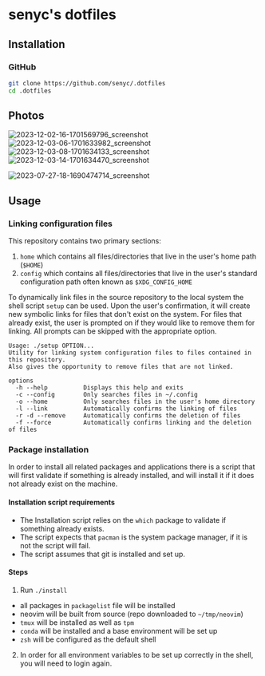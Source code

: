 # senyc's dotfiles

## Installation 

### GitHub

```bash
git clone https://github.com/senyc/.dotfiles
cd .dotfiles
```

## Photos
![2023-12-02-16-1701569796_screenshot](https://github.com/senyc/.dotfiles/assets/95313103/2bed2672-3e54-4d44-827c-851ac91bd57f)
![2023-12-03-06-1701633982_screenshot](https://github.com/senyc/.dotfiles/assets/95313103/8a6e3c46-1690-495d-84ec-05aaac5b5e42)
![2023-12-03-08-1701634133_screenshot](https://github.com/senyc/.dotfiles/assets/95313103/8ed9e3d1-c08a-490a-bc39-f9b151d6938e)
![2023-12-03-14-1701634470_screenshot](https://github.com/senyc/.dotfiles/assets/95313103/9e6cb35d-c1c9-48de-92cc-98258716a342)

![2023-07-27-18-1690474714_screenshot](https://github.com/senyc/.dotfiles/assets/95313103/f3cdcc4f-0ac1-45c6-806f-ef3aa6ab6af9)

## Usage 

### Linking configuration files

This repository contains two primary sections:
  1. `home` which contains all files/directories that live in the user's home path (`$HOME`)
  2. `config` which contains all files/directories that live in the user's standard configuration path often known as `$XDG_CONFIG_HOME`

To dynamically link files in the source repository to the local system the shell script `setup` can be used. Upon the user's confirmation, it will create new symbolic links for files that don't exist on the system. For files that already exist, the user is prompted on if they would like to remove them for linking. All prompts can be skipped with the appropriate option.

```
Usage: ./setup OPTION...
Utility for linking system configuration files to files contained in this repository.
Also gives the opportunity to remove files that are not linked.

options
  -h --help          Displays this help and exits
  -c --config        Only searches files in ~/.config
  -o --home          Only searches files in the user's home directory
  -l --link          Automatically confirms the linking of files
  -r -d --remove     Automatically confirms the deletion of files
  -f --force         Automatically confirms linking and the deletion of files
```

### Package installation

In order to install all related packages and applications there is a script that will first validate if something is already installed, and will install it if it does not already exist on the machine.

#### Installation script requirements

- The Installation script relies on the `which` package to validate if something already exists.
- The script expects that `pacman` is the system package manager, if it is not the script will fail.
- The script assumes that git is installed and set up.

#### Steps

1. Run `./install`
  - all packages in `packagelist` file will be installed
  - neovim will be built from source (repo downloaded to `~/tmp/neovim`)
  - `tmux` will be installed as well as `tpm`
  - `conda` will be installed and a base environment will be set up
  - `zsh` will be configured as the default shell
2. In order for all environment variables to be set up correctly in the shell, you will need to login again.
